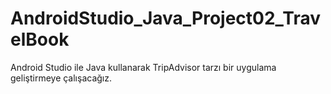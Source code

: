 # AndroidStudio_Java_Project02_TravelBook
 Android Studio ile Java kullanarak TripAdvisor tarzı bir uygulama geliştirmeye çalışacağız.
